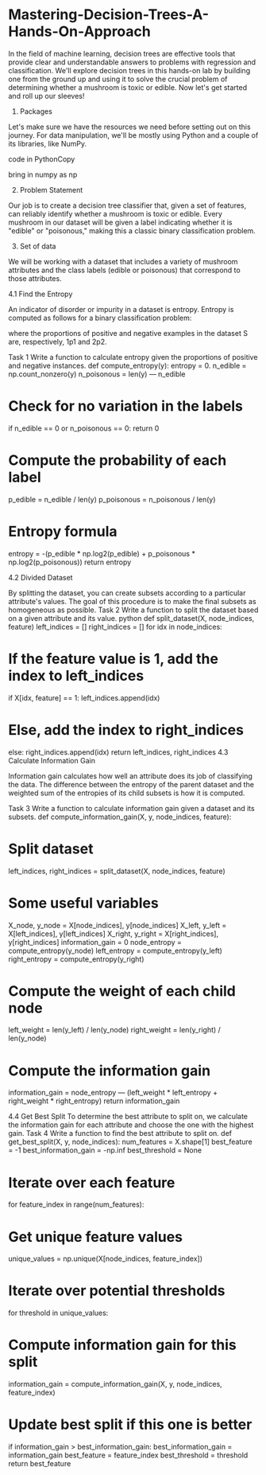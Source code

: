# Mastering-Decision-Trees-A-Hands-On-Approach
In the field of machine learning, decision trees are effective tools that provide clear and understandable answers to problems with regression and classification. We'll explore decision trees in this hands-on lab by building one from the ground up and using it to solve the crucial problem of determining whether a mushroom is toxic or edible. Now let's get started and roll up our sleeves!
 
1. Packages

Let's make sure we have the resources we need before setting out on this journey. For data manipulation, we'll be mostly using Python and a couple of its libraries, like NumPy.

code in PythonCopy

bring in numpy as np

2. Problem Statement

Our job is to create a decision tree classifier that, given a set of features, can reliably identify whether a mushroom is toxic or edible. Every mushroom in our dataset will be given a label indicating whether it is "edible" or "poisonous," making this a classic binary classification problem.
 
3. Set of data

We will be working with a dataset that includes a variety of mushroom attributes and the class labels (edible or poisonous) that correspond to those attributes.

4.1 Find the Entropy

An indicator of disorder or impurity in a dataset is entropy. Entropy is computed as follows for a binary classification problem:

where the proportions of positive and negative examples in the dataset S are, respectively, 1p1​ and 2p2​.
 
Task 1
Write a function to calculate entropy given the proportions of positive and negative instances.
def compute_entropy(y):
entropy = 0.
n_edible = np.count_nonzero(y)
n_poisonous = len(y) — n_edible
# Check for no variation in the labels
if n_edible == 0 or n_poisonous == 0:
return 0
# Compute the probability of each label
p_edible = n_edible / len(y)
p_poisonous = n_poisonous / len(y)
# Entropy formula
entropy = -(p_edible * np.log2(p_edible) + p_poisonous * np.log2(p_poisonous))
return entropy
 
 
4.2 Divided Dataset

By splitting the dataset, you can create subsets according to a particular attribute's values. The goal of this procedure is to make the final subsets as homogeneous as possible.
Task 2
Write a function to split the dataset based on a given attribute and its value.
python
def split_dataset(X, node_indices, feature)
left_indices = []
right_indices = []
for idx in node_indices:
# If the feature value is 1, add the index to left_indices
if X[idx, feature] == 1:
left_indices.append(idx)
# Else, add the index to right_indices
else:
right_indices.append(idx)
return left_indices, right_indices
4.3 Calculate Information Gain
 
Information gain calculates how well an attribute does its job of classifying the data. The difference between the entropy of the parent dataset and the weighted sum of the entropies of its child subsets is how it is computed.
 
Task 3
Write a function to calculate information gain given a dataset and its subsets.
def compute_information_gain(X, y, node_indices, feature):
# Split dataset
left_indices, right_indices = split_dataset(X, node_indices, feature)
# Some useful variables
X_node, y_node = X[node_indices], y[node_indices]
X_left, y_left = X[left_indices], y[left_indices]
X_right, y_right = X[right_indices], y[right_indices]
information_gain = 0
node_entropy = compute_entropy(y_node)
left_entropy = compute_entropy(y_left)
right_entropy = compute_entropy(y_right)
# Compute the weight of each child node
left_weight = len(y_left) / len(y_node)
right_weight = len(y_right) / len(y_node)
# Compute the information gain
information_gain = node_entropy — (left_weight * left_entropy + right_weight * right_entropy)
return information_gain
 
4.4 Get Best Split
To determine the best attribute to split on, we calculate the information gain for each attribute and choose the one with the highest gain.
Task 4
Write a function to find the best attribute to split on.
def get_best_split(X, y, node_indices):
num_features = X.shape[1]
best_feature = -1
best_information_gain = -np.inf
best_threshold = None
# Iterate over each feature
for feature_index in range(num_features):
# Get unique feature values
unique_values = np.unique(X[node_indices, feature_index])
# Iterate over potential thresholds
for threshold in unique_values:
# Compute information gain for this split
information_gain = compute_information_gain(X, y, node_indices, feature_index)
# Update best split if this one is better
if information_gain > best_information_gain:
best_information_gain = information_gain
best_feature = feature_index
best_threshold = threshold
return best_feature
